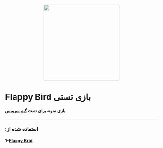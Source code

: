 <p align="center">
  <img width="250" height="250" src="https://static.techspot.com/images2/downloads/topdownload/2014/05/86a8196b0bc822a6f969451fab76503c_256_256.png">
</p>

#  Flappy Bird بازی تستی

####   بازی نمونه برای تست [ گیم سرویس](https://github.com/firoozehcorporation/GameService-Android-Unity-SDK) 

---

### :استفاده شده از 
#### 1-[Flappy Brid](https://github.com/dgkanatsios/FlappyBirdStyleGame)

